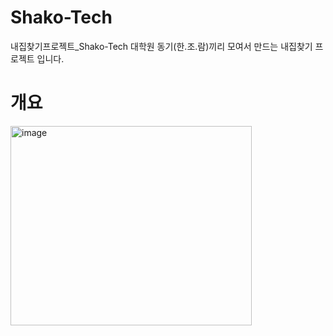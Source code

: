 # Shako-Tech
내집찾기프로젝트_Shako-Tech
대학원 동기(한.조.람)끼리 모여서 만드는 내집찾기 프로젝트 입니다.

# 개요 
<img width="386" height="319" alt="image" src="https://github.com/user-attachments/assets/7f158e8d-50f3-43e3-abbf-d1c49dc4a043" />
